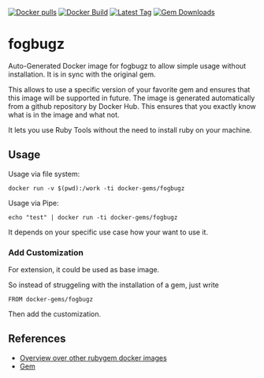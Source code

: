 [![Docker pulls](https://img.shields.io/docker/pulls/rubygem/fogbugz.svg)](https://hub.docker.com/r/rubygem/fogbugz/)
[![Docker Build](https://img.shields.io/docker/automated/rubygem/fogbugz.svg)](https://hub.docker.com/r/rubygem/fogbugz/)
[![Latest Tag](https://img.shields.io/github/tag/docker-rubygem/fogbugz.svg)](https://hub.docker.com/r/rubygem/fogbugz/)
[![Gem Downloads](https://img.shields.io/gem/dt/fogbugz.svg)](https://rubygems.org/gems/fogbugz/)
# fogbugz

Auto-Generated Docker image for fogbugz to allow simple usage without installation.
It is in sync with the original gem.

This allows to use a specific version of your favorite gem and ensures that this image will be supported in future.
The image is generated automatically from a github repository by Docker Hub.
This ensures that you exactly know what is in the image and what not.

It lets you use Ruby Tools without the need to install ruby on your machine.

## Usage

Usage via file system:

`docker run -v $(pwd):/work -ti docker-gems/fogbugz`

Usage via Pipe:

`echo "test" | docker run -ti docker-gems/fogbugz`

It depends on your specific use case how your want to use it.

### Add Customization

For extension, it could be used as base image.

So instead of struggeling with the installation of a gem, just write

`FROM docker-gems/fogbugz`

Then add the customization.

## References

 - [Overview over other rubygem docker images](https://github.com/thinkbot/docker-rubygem)
 - [Gem](https://rubygems.org/gems/fogbugz/)
